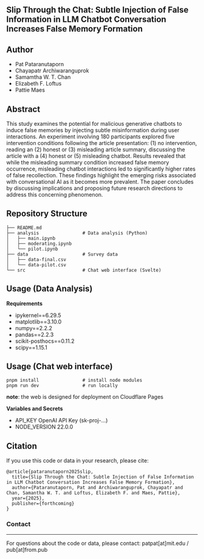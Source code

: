 ## Slip Through the Chat: Subtle Injection of False Information in LLM Chatbot Conversation Increases False Memory Formation

## Author
- Pat Pataranutaporn
- Chayapatr Archiwaranguprok
- Samamtha W. T. Chan
- Elizabeth F. Loftus
- Pattie Maes

## Abstract
This study examines the potential for malicious generative chatbots to induce false memories by injecting subtle misinformation during user interactions. An experiment involving 180 participants explored five intervention conditions following the article presentation: (1) no intervention, reading an (2) honest or (3) misleading article summary, discussing the article with a (4) honest or (5) misleading chatbot. Results revealed that while the misleading summary condition increased false memory occurrence, misleading chatbot interactions led to significantly higher rates of false recollection. These findings highlight the emerging risks associated with conversational AI as it becomes more prevalent. The paper concludes by discussing implications and proposing future research directions to address this concerning phenomenon.


## Repository Structure
```
├── README.md
├── analysis                # Data analysis (Python)
│   ├── main.ipynb
│   ├── moderating.ipynb
│   └── pilot.ipynb
├── data                    # Survey data
│   ├── data-final.csv
│   └── data-pilot.csv
└── src                     # Chat web interface (Svelte)
```

## Usage (Data Analysis)

**Requirements**
- ipykernel==6.29.5
- matplotlib==3.10.0
- numpy==2.2.2
- pandas==2.2.3
- scikit-posthocs==0.11.2
- scipy==1.15.1

## Usage (Chat web interface)

```
pnpm install                # install node modules
pnpm run dev                # run locally
```

**note**: the web is designed for deployment on Cloudflare Pages

**Variables and Secrets**
- API_KEY                   OpenAI API Key (sk-proj-...)
- NODE_VERSION              22.0.0


## Citation
If you use this code or data in your research, please cite:

```
@article{pataranutaporn2025slip,
  title={Slip Through the Chat: Subtle Injection of False Information in LLM Chatbot Conversation Increases False Memory Formation},
  author={Pataranutaporn, Pat and Archiwaranguprok, Chayapatr and Chan, Samantha W. T. and Loftus, Elizabeth F. and Maes, Pattie},
  year={2025},
  publisher={forthcoming}
}
```

### Contact
---
For questions about the code or data, please contact: patpat[at]mit.edu / pub[at]from.pub